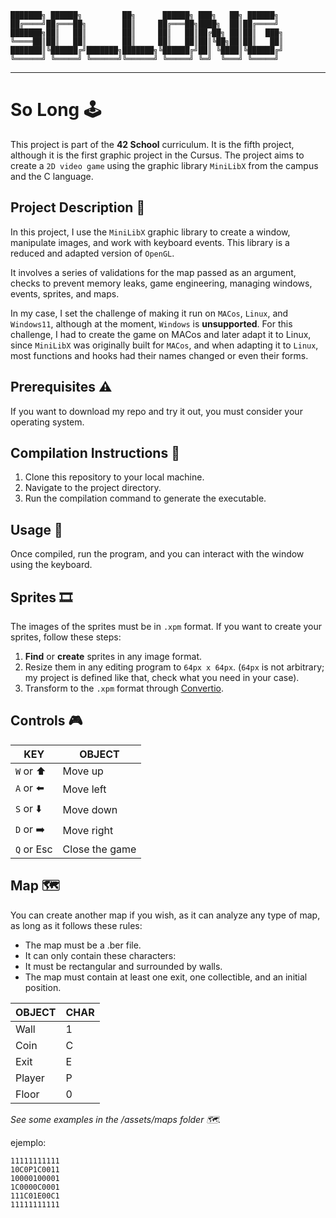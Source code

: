 
	███████╗ ██████╗         ██╗      ██████╗ ███╗   ██╗ ██████╗ 
	██╔════╝██╔═══██╗        ██║     ██╔═══██╗████╗  ██║██╔════╝ 
	███████╗██║   ██║        ██║     ██║   ██║██╔██╗ ██║██║  ███╗
	╚════██║██║   ██║        ██║     ██║   ██║██║╚██╗██║██║   ██║
	███████║╚██████╔╝███████╗███████╗╚██████╔╝██║ ╚████║╚██████╔╝
	╚══════╝ ╚═════╝ ╚══════╝╚══════╝ ╚═════╝ ╚═╝  ╚═══╝ ╚═════╝ 
---
# So Long 🕹️

This project is part of the **42 School** curriculum. It is the fifth project, although it is the first graphic project in the Cursus. The project aims to create a `2D video game` using the graphic library `MiniLibX` from the campus and the C language.

## Project Description 📖

In this project, I use the ``MiniLibX`` graphic library to create a window, manipulate images, and work with keyboard events. This library is a reduced and adapted version of ``OpenGL``.

It involves a series of validations for the map passed as an argument, checks to prevent memory leaks, game engineering, managing windows, events, sprites, and maps.

In my case, I set the challenge of making it run on ``MACos``, ``Linux``, and ``Windows11``, although at the moment, ``Windows`` is **unsupported**. For this challenge, I had to create the game on MACos and later adapt it to Linux, since ``MiniLibX`` was originally built for ``MACos``, and when adapting it to ``Linux``, most functions and hooks had their names changed or even their forms.

## Prerequisites ⚠️

If you want to download my repo and try it out, you must consider your operating system.

<!-- TODO: pendiente añadir sistema de descarga y ejecución -->

## Compilation Instructions 📐

1. Clone this repository to your local machine.
2. Navigate to the project directory.
3. Run the compilation command to generate the executable.

<!-- TODO:pendiente añadir intrucciones -->

## Usage 🤟

Once compiled, run the program, and you can interact with the window using the keyboard.

<!-- TODO: pendiente explicar uso -->


## Sprites 🎞️

The images of the sprites must be in ``.xpm`` format. If you want to create your sprites, follow these steps:

1. **Find** or **create** sprites in any image format.
2. Resize them in any editing program to ``64px x 64px``.
(``64px`` is not arbitrary; my project is defined like that, check what you need in your case).
3. Transform to the ``.xpm`` format through [Convertio](https://convertio.co/es/png-xpm/).

## Controls 🎮


| KEY 		 |	OBJECT   		 |
| -----------|------------------ |
| `W` or ⬆️	 |    Move up  		|
| `A` or ⬅️  |    Move left 	|
| `S` or ⬇️  |    Move down  	|
| `D` or ➡️  |   Move right		|      
| `Q` or Esc |   Close the game  | 

## Map 🗺️

You can create another map if you wish, as it can analyze any type of map, as long as it follows these rules:

- The map must be a .ber file.
- It can only contain these characters:
- It must be rectangular and surrounded by walls.
- The map must contain at least one exit, one collectible, and an initial position.


|	OBJECT    | CHAR 	  |
| ------------| --------- |
|   Wall      | 1         |
|   Coin      | C	      |
|   Exit      | E	      |
|   Player    | P         |      
|   Floor     | 0         |

*See some examples in the /assets/maps folder 🗺️.*

ejemplo:

	11111111111
	10C0P1C0011
	10000100001
	1C0000C0001
	111C01E00C1
	11111111111


<!-- # So Long

Este proyecto forma parte del curso de **42 School**. Es el quinto proyecto aunque es el primer proyecto gráfico del Cursus.  El proyecto trata de crear un **videojuego en 2D** utilizando la biblioteca gráfica ``MiniLibX`` del campus y el lenguaje C.

## Descripción del proyecto

En este proyecto, utilizo la biblioteca gráfica ``MiniLibX`` para crear una ventana, manipular imágenes y trabajar con eventos de teclado.
Esta libreria es una version reducida y readaptada de `OpenGl`.

It involves a series of validations from the map that is passed as argument, checks to prevent memoy leaks, the game engineering, managing windows, events, sprites and maps.

En mi caso, me he puesto como reto la posibilidad de ejecutarlo en `MACos`, `Linux` y `Windows11`, aunque por el momento `Windows` está **sin soporte**. Para este reto, he tenido que crear el juego en `MACos` y posteriormente adaptarlo a `Linux`, ya que `MinilibX` originalmente se construyó para `MACos` y al adaptarla a `Linux` la mayoria de funciones y hooks fueron cambiadas de nombre o incluso de forma.

## Requisitos previos

Si quieres descargar mi repo y probarlo, debes tener en cuenta tu sistema operativo

## Instrucciones de compilación

1. Clona este repositorio en tu máquina local.
2. Navega hasta el directorio del proyecto.
3. Ejecuta el comando de compilación para generar el ejecutable.

## Uso

Una vez compilado, ejecuta el programa y podrás interactuar con la ventana utilizando el teclado y el ratón.


## Contacto

Si tienes alguna pregunta o sugerencia, no dudes en ponerte en contacto.

## Sprites
Las imagenes de los sprites deben estar en formato `.xpm`.
En el caso de querer crear tus propios sprites debes:
1. **Buscar** o **crear** sprites en cualquier formato de imagen.
2. Redimensionarlas en algún programa de edición a `64px x 64px`.
(`64px` no es arbitrario, mi proyecto está definido asi, revisa que necesitas en tu caso).
1. Transformar al formato `.xpm` a traves de [Convertio](https://convertio.co/es/png-xpm/).

---

## Controls


| KEY 		 |	OBJECT   		 |
| -----------|------------------ |
| `W` or ⬆️	 |    Move up  		|
| `A` or ⬅️  |    Move left 	|
| `S` or ⬇️  |    Move down  	|
| `D` or ➡️  |   Move right		|      
| `Q` or Esc |   Close the game  | 

---
## Mapa

Puedes crear otro mapa si lo deseas, ya que puede analizar cualquier tipo de mapa. siempre que respete las siguientes reglas:
- El mapa debe ser un archivo .ber.
- sólo puede contener estos caracteres:
- Debe ser rectangular y estar rodeado por las paredes.
- El mapa debe contener al menos una salida, un coleccionable y una posición inicial.

|	OBJECT    | CHAR 	  |
| ------------| --------- |
|   Wall      | 1         |
|   Coin      | C	      |
|   Exit      | E	      |
|   Player    | P         |      
|   Floor     | 0         |

*Consulte algunos ejemplos en la carpeta /assets/maps 🗺️.*

ejemplo:

	11111111111
	10C0P1C0011
	10000100001
	1C0000C0001
	111C01E00C1
	11111111111

 -->